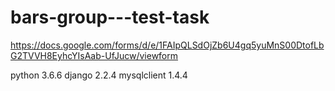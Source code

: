 # bars-group---test-task

https://docs.google.com/forms/d/e/1FAIpQLSdOjZb6U4gq5yuMnS00DtofLbG2TVVH8EyhcYIsAab-UfJucw/viewform

python 3.6.6
django 2.2.4
mysqlclient 1.4.4
